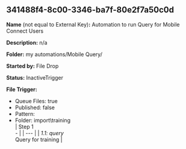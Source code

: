 ## 341488f4-8c00-3346-ba7f-80e2f7a50c0d

**Name** (not equal to External Key)**:** Automation to run Query for Mobile Connect Users

**Description:** n/a

**Folder:** my automations/Mobile Query/

**Started by:** File Drop

**Status:** InactiveTrigger

**File Trigger:**

* Queue Files: true
* Published: false
* Pattern: 
* Folder:  import\training\
| Step 1<br>_-_ |
| --- |
| _1.1: query_<br>Query for training |

